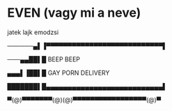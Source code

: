 # EVEN (vagy mi a neve)
jatek
lajk emodzsi

──────▄▌▐▀▀▀▀▀▀▀▀▀▀▀▀▀▀▀▀▀▀▀▀▀​▀▀▀▀▀▀▌ 

───▄▄██▌█ BEEP BEEP 

▄▄▄▌▐██▌█ GAY PORN DELIVERY 

███████▌█▄▄▄▄▄▄▄▄▄▄▄▄▄▄▄▄▄▄▄▄▄​▄▄▄▄▄▄▌ 

▀(@)▀▀▀▀▀▀▀(@)(@)▀▀▀▀▀▀▀▀▀▀▀▀▀​▀▀▀▀(@)▀
